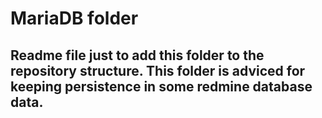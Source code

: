 # MariaDB folder
## Readme file just to add this folder to the repository structure.  This folder is adviced for keeping persistence in some redmine database data.
